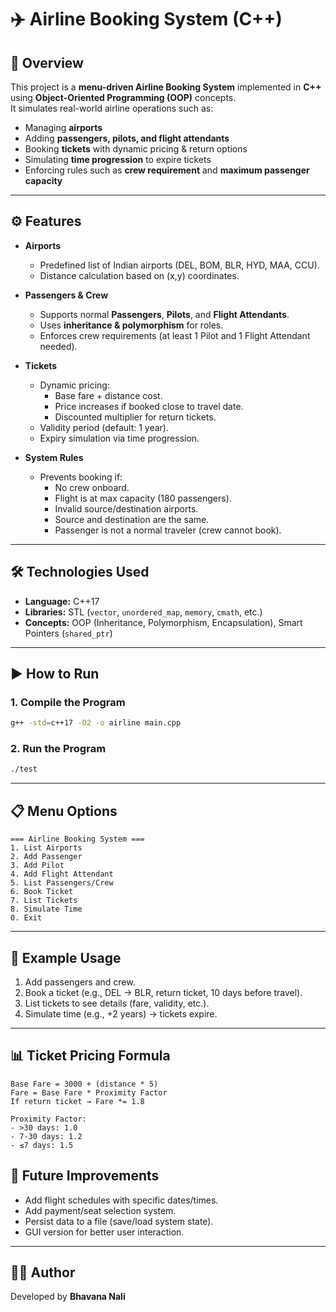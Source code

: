 # ✈️ Airline Booking System (C++)

## 📌 Overview
This project is a **menu-driven Airline Booking System** implemented in **C++** using **Object-Oriented Programming (OOP)** concepts.  
It simulates real-world airline operations such as:

- Managing **airports**
- Adding **passengers, pilots, and flight attendants**
- Booking **tickets** with dynamic pricing & return options
- Simulating **time progression** to expire tickets
- Enforcing rules such as **crew requirement** and **maximum passenger capacity**

---

## ⚙️ Features
- **Airports**
  - Predefined list of Indian airports (DEL, BOM, BLR, HYD, MAA, CCU).
  - Distance calculation based on (x,y) coordinates.

- **Passengers & Crew**
  - Supports normal **Passengers**, **Pilots**, and **Flight Attendants**.
  - Uses **inheritance & polymorphism** for roles.
  - Enforces crew requirements (at least 1 Pilot and 1 Flight Attendant needed).

- **Tickets**
  - Dynamic pricing:
    - Base fare + distance cost.
    - Price increases if booked close to travel date.
    - Discounted multiplier for return tickets.
  - Validity period (default: 1 year).
  - Expiry simulation via time progression.

- **System Rules**
  - Prevents booking if:
    - No crew onboard.
    - Flight is at max capacity (180 passengers).
    - Invalid source/destination airports.
    - Source and destination are the same.
    - Passenger is not a normal traveler (crew cannot book).

---

## 🛠️ Technologies Used
- **Language:** C++17
- **Libraries:** STL (`vector`, `unordered_map`, `memory`, `cmath`, etc.)
- **Concepts:** OOP (Inheritance, Polymorphism, Encapsulation), Smart Pointers (`shared_ptr`)

---

## ▶️ How to Run
### 1. Compile the Program
```bash
g++ -std=c++17 -O2 -o airline main.cpp
```

### 2. Run the Program
```bash
./test
```

---

## 📋 Menu Options
```
=== Airline Booking System ===
1. List Airports
2. Add Passenger
3. Add Pilot
4. Add Flight Attendant
5. List Passengers/Crew
6. Book Ticket
7. List Tickets
8. Simulate Time
0. Exit
```

---

## 🎯 Example Usage
1. Add passengers and crew.  
2. Book a ticket (e.g., DEL → BLR, return ticket, 10 days before travel).  
3. List tickets to see details (fare, validity, etc.).  
4. Simulate time (e.g., +2 years) → tickets expire.  

---

## 📊 Ticket Pricing Formula
```
Base Fare = 3000 + (distance * 5)
Fare = Base Fare * Proximity Factor
If return ticket → Fare *= 1.8

Proximity Factor:
- >30 days: 1.0
- 7-30 days: 1.2
- ≤7 days: 1.5
```

## 🚀 Future Improvements
- Add flight schedules with specific dates/times.
- Add payment/seat selection system.
- Persist data to a file (save/load system state).
- GUI version for better user interaction.

---

## 👩‍💻 Author
Developed by **Bhavana Nali**

